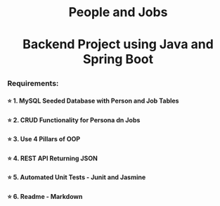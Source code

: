 # <p style="text-align: center;">People and Jobs</p>
# <p style="text-align: center;">Backend Project using Java and Spring Boot</p>

### Requirements:
#### :star:    1. MySQL Seeded Database with Person and Job Tables
#### :star:    2. CRUD Functionality for Persona dn Jobs
#### :star:    3. Use 4 Pillars of OOP
#### :star:    4. REST API Returning JSON
#### :star:    5. Automated Unit Tests - Junit and Jasmine
#### :star:    6. Readme - Markdown



